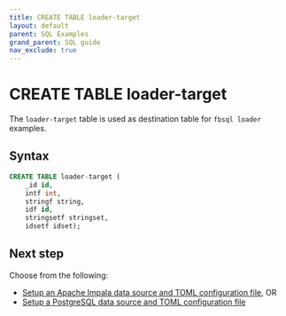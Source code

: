 ```yaml
---
title: CREATE TABLE loader-target
layout: default
parent: SQL Examples
grand_parent: SQL guide
nav_exclude: true
---
```


# CREATE TABLE loader-target

The `loader-target` table is used as destination table for `fbsql loader` examples.

## Syntax

```sql
CREATE TABLE loader-target (
    _id id,
    intf int,
    stringf string,
    idf id,
    stringsetf stringset,
    idsetf idset);
```

## Next step

Choose from the following:
* [Setup an Apache Impala data source and TOML configuration file](/docs/tools/fbsql/examples/fbsql-loader-impala-source), OR
* [Setup a PostgreSQL data source and TOML configuration file](/docs/tools/fbsql/examples/fbsql-loader-postgres-source)
